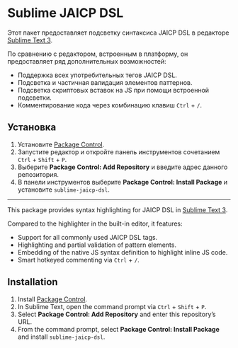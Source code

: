 # Sublime JAICP DSL

Этот пакет предоставляет подсветку синтаксиса JAICP DSL в редакторе [Sublime Text 3].

По сравнению с редактором, встроенным в платформу, он предоставляет ряд дополнительных возможностей:

- Поддержка всех употребительных тегов JAICP DSL.
- Подсветка и частичная валидация элементов паттернов.
- Подсветка скриптовых вставок на JS при помощи встроенной подсветки.
- Комментирование кода через комбинацию клавиш `Ctrl` + `/`.

## Установка

1. Установите [Package Control].
2. Запустите редактор и откройте панель инструментов сочетанием `Ctrl` + `Shift` + `P`.
3. Выберите **Package Control: Add Repository** и введите адрес данного репозитория.
4. В панели инструментов выберите **Package Control: Install Package** и установите `sublime-jaicp-dsl`.

---

This package provides syntax highlighting for JAICP DSL in [Sublime Text 3].

Compared to the highlighter in the built-in editor, it features:

- Support for all commonly used JAICP DSL tags.
- Highlighting and partial validation of pattern elements.
- Embedding of the native JS syntax definition to highlight inline JS code.
- Smart hotkeyed commenting via `Ctrl` + `/`.

## Installation

1. Install [Package Control].
2. In Sublime Text, open the command prompt via `Ctrl` + `Shift` + `P`.
3. Select **Package Control: Add Repository** and enter this repository’s URL.
4. From the command prompt, select **Package Control: Install Package** and install `sublime-jaicp-dsl`.

[Sublime Text 3]: https://www.sublimetext.com
[Package Control]: https://packagecontrol.io
